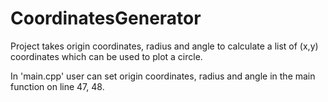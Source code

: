 # CoordinatesGenerator

Project takes origin coordinates, radius and angle to calculate a list of (x,y) coordinates which can be used to plot a circle.

In 'main.cpp' user can set origin coordinates, radius and angle in the main function on line 47, 48. 

